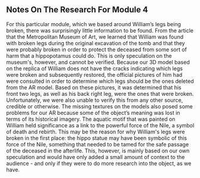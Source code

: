 ## Notes On The Research For Module 4

  For this particular module, which we based around William’s legs being broken, there was surprisingly little information to be found. From the article that the Metropolitan Museum of Art, we learned that William was found with broken legs during the original excavation of the tomb and that they were probably broken in order to protect the deceased from some sort of harm that a hippopotamus could do. This is only speculation on the museum's, however, and cannot be verified. Because our 3D model based on the replica of William does not have the cracks indicating which legs were broken and subsequently restored, the official pictures of him had were consulted in order to determine which legs should be the ones deleted from the AR model. Based on these pictures, it was determined that his front two legs, as well as his back right leg, were the ones that were broken. Unfortunately, we were also unable to verify this from any other source, credible or otherwise.
  The missing textures on the models also posed some problems for our AR because some of the object’s meaning was lost in terms of its historical imagery. The aquatic motif that was painted on William held significance as a link to the powerful force of the Nile, a symbol of death and rebirth. This may be the reason for why William's legs were broken in the first place: the hippo statue may have been symbolic of this force of the Nile, something that needed to be tamed for the safe passage of the deceased in the afterlife. This, however, is mainly based on our own speculation and would have only added a small amount of context to the audience - and only if they were to do more research into the object, as we have.
